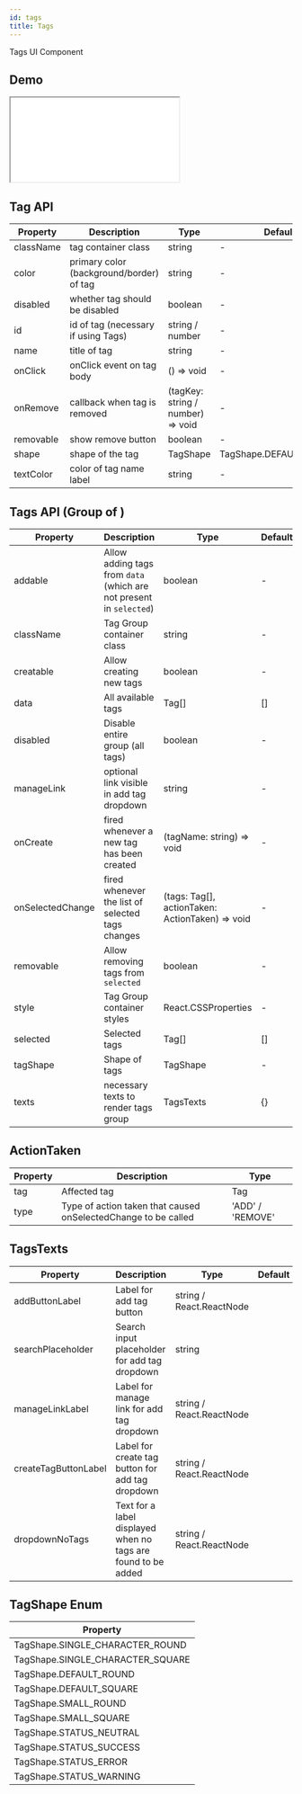 ```yaml
---
id: tags
title: Tags
---
```


Tags UI Component

## Demo

<iframe src="/storybook-static/iframe.html?id=components-tags--default"></iframe>

## Tag API

| Property  | Description                              | Type                              | Default                |
| --------- | ---------------------------------------- | --------------------------------- | ---------------------- |
| className | tag container class                      | string                            | -                      |
| color     | primary color (background/border) of tag | string                            | -                      |
| disabled  | whether tag should be disabled           | boolean                           | -                      |
| id        | id of tag (necessary if using Tags)      | string / number                   | -                      |
| name      | title of tag                             | string                            | -                      |
| onClick   | onClick event on tag body                | () => void                        | -                      |
| onRemove  | callback when tag is removed             | (tagKey: string / number) => void | -                      |
| removable | show remove button                       | boolean                           | -                      |
| shape     | shape of the tag                         | TagShape                          | TagShape.DEFAULT_ROUND |
| textColor | color of tag name label                  | string                            | -                      |

## Tags API (Group of <Tag />)

| Property         | Description                                                         | Type                                            | Default |
| ---------------- | ------------------------------------------------------------------- | ----------------------------------------------- | ------- |
| addable          | Allow adding tags from `data` (which are not present in `selected`) | boolean                                         | -       |
| className        | Tag Group container class                                           | string                                          | -       |
| creatable        | Allow creating new tags                                             | boolean                                         | -       |
| data             | All available tags                                                  | Tag[]                                           | []      |
| disabled         | Disable entire group (all tags)                                     | boolean                                         | -       |
| manageLink       | optional link visible in add tag dropdown                           | string                                          | -       |
| onCreate         | fired whenever a new tag has been created                           | (tagName: string) => void                       | -       |
| onSelectedChange | fired whenever the list of selected tags changes                    | (tags: Tag[], actionTaken: ActionTaken) => void | -       |
| removable        | Allow removing tags from `selected`                                 | boolean                                         | -       |
| style            | Tag Group container styles                                          | React.CSSProperties                             | -       |
| selected         | Selected tags                                                       | Tag[]                                           | []      |
| tagShape         | Shape of tags                                                       | TagShape                                        | -       |
| texts            | necessary texts to render tags group                                | TagsTexts                                       | {}      |

## ActionTaken

| Property | Description                                                    | Type             |
| -------- | -------------------------------------------------------------- | ---------------- |
| tag      | Affected tag                                                   | Tag              |
| type     | Type of action taken that caused onSelectedChange to be called | 'ADD' / 'REMOVE' |

## TagsTexts

| Property             | Description                                                   | Type                     | Default |
| -------------------- | ------------------------------------------------------------- | ------------------------ | ------- |
| addButtonLabel       | Label for add tag button                                      | string / React.ReactNode |         |
| searchPlaceholder    | Search input placeholder for add tag dropdown                 | string                   |         |
| manageLinkLabel      | Label for manage link for add tag dropdown                    | string / React.ReactNode |         |
| createTagButtonLabel | Label for create tag button for add tag dropdown              | string / React.ReactNode |         |
| dropdownNoTags       | Text for a label displayed when no tags are found to be added | string / React.ReactNode |         |

## TagShape Enum

| Property                         |
| -------------------------------- |
| TagShape.SINGLE_CHARACTER_ROUND  |
| TagShape.SINGLE_CHARACTER_SQUARE |
| TagShape.DEFAULT_ROUND           |
| TagShape.DEFAULT_SQUARE          |
| TagShape.SMALL_ROUND             |
| TagShape.SMALL_SQUARE            |
| TagShape.STATUS_NEUTRAL          |
| TagShape.STATUS_SUCCESS          |
| TagShape.STATUS_ERROR            |
| TagShape.STATUS_WARNING          |
